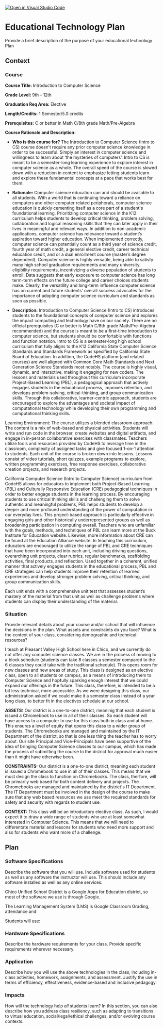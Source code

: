 [![Open in Visual Studio Code](https://classroom.github.com/assets/open-in-vscode-c66648af7eb3fe8bc4f294546bfd86ef473780cde1dea487d3c4ff354943c9ae.svg)](https://classroom.github.com/online_ide?assignment_repo_id=9318123&assignment_repo_type=AssignmentRepo)
# Educational Technology Plan

Provide a brief description of the purpose of your educational technology Plan

## Context

### Course

**Course Title:**  Introduction to Computer Science

**Grade Level:**  9th - 12th

**Graduation Req Area:**  Elective

**Length/Credits:**  1 Semester/5.0 credits

**Prerequisites:**  C or better in Math C/8th grade Math/Pre-Algebra
 
**Course Rationale and Description:**  
* **Who is this course for?**
The Introduction to Computer Science (Intro to CS) course doesn't require any prior computer science knowledge in order to be successful. Simply an interest in computer science and willingness to learn about ‘the mysteries of computers’. Intro to CS is meant to be a semester-long learning experience to explore interest in computer science as a whole. The overall speed of the course is slowed down with a reduction in content to emphasize letting students learn and explore these fundamental concepts at a pace that works best for them. 

* **Rationale:** 
Computer science education can and should be available to all students. With a world that is continuing toward a reliance on computers and other computer related peripherals, computer science education is quickly cementing itself as a core part of a student's foundational learning. Prioritizing computer science in the K12 curriculum helps students to develop critical thinking, problem solving, collaboration and logical reasoning skills that they can later apply in their lives in meaningful and relevant ways. In addition to non-academic applications, computer science has relevance toward a student’s aspiration toward higher education. When implemented correctly, computer science can potentially count as a third year of science credit, fourth year of math credit, a general elective credit, career technical education credit, and or a dual enrollment course (master’s degree dependent). Computer science is highly versatile, being able to satisfy many high school graduation requirements and many university eligibility requirements, incentivizing a diverse population of students to enroll.  Data suggests that early exposure to computer science has long term-term effects on the future college and career choices students make. Clearly, the versatility and long-term influence computer science has on current and future students' overall success advocates for the importance of adopting computer science curriculum and standards as soon as possible.

* **Description:**
Introduction to Computer Science (Intro to CS) introduces students to the foundational concepts of computer science and explores the impact computing and technology have on our society. There are no official prerequisites (C or better is Math C/8th grade Math/Pre-Algebra recommended) and the course is meant to be a first-time introduction to computer science, but students should be comfortable with functions and function notation. Intro to CS is a semester-long high school curriculum that fully aligns to the K12 California State Computer Science Standards and Standards Framework as specified by California State Board of Education. In addition, the CodeHS platform (and related courses) are well aligned with Common Core Math Standards and Next Generation Science Standards most notably. The course is highly visual, dynamic, and interactive, making it engaging for new coders. The lessons and materials used throughout this curriculum incorporate Project-Based Learning (PBL), a pedagogical approach that actively engages students in the educational process, improves retention, and develops problem-solving, critical-thinking, and group communication skills. Through this collaborative, learner-centric approach, students are encouraged to explore the advantages and societal impact of computational technology while developing their own programming and computational thinking skills.

Learning Environment:
The course utilizes a blended classroom approach. The content is a mix of web-based and physical activities. Students will write and run code in the browser, create websites and digital artifacts, and engage in in-person collaborative exercises with classmates. Teachers utilize tools and resources provided by CodeHS to leverage time in the classroom, complexity of assigned tasks and give focused 1-on-1 attention to students. Each unit of the course is broken down into lessons. Lessons consist of video tutorials, short quizzes, example programs to explore, written programming exercises, free response exercises, collaborative creation projects, and research projects.

California Computer Science (Intro to Computer Science) curriculum from CodeHS allows for educators to implement both Project-Based Learning (PBL) and Culturally Responsive Education (CRE) pedagogical techniques in order to better engage students in the learning process. By encouraging students to use critical thinking skills and challenging them to solve authentic and meaningful problems, PBL helps students to develop a deeper and more profound understanding of the power of computation in our everyday lives. This project-based approach is particularly effective in engaging girls and other historically underrepresented groups as well as broadening participation in computing overall. Teachers who are unfamiliar with the goals, methods, and techniques of PBL can learn more at the Buck Institute for Education website. Likewise, more information about CRE can be found at the Education Alliance website. In teaching this curriculum, educators are encouraged to utilize the range of PBL and CRE techniques that have been incorporated into each unit, including driving questions, overarching unit projects, clear rubrics, regular benchmarks, scaffolding activities, final products, and reflection. Used together in a coherent, unified manner that actively engages students in the educational process, PBL and CRE strategies can help students improve their retention of learned experiences and develop stronger problem solving, critical thinking, and group communication skills.

Each unit ends with a comprehensive unit test that assesses student’s mastery of the material from that unit as well as challenge problems where students can display their understanding of the material.


### Situation

Provide relevant details about your course and/or school that will influence the
decisions in the plan. What assets and constraints do you face? What is the
context of your class, considering demographic and technical resources?

I teach at Pleasant Valley High School here in Chico, and we currently do not offer any computer science classes. We are in the process of moving to a block schedule (students can take 8 classes a semester compared to the 6 classes they could take with the traditional schedule). This opens room for new classes and new areas of study. This class is designed as an elective class, open to all students on campus, as a means of introducing them to Computer Science and hopfully sparking enough interest that we could expand our offerings in the future. This class, therefore, is intended to be a bit less technical, more accessible. As we were designing this class, our administration asked if we could make it a semester class instead of a year long class, to better fit in the electives schedule at our school.

**ASSETS:** Our district is a one-to-one district, meaninig that each student is issued a Chromebook to use in all of their classes. So each student will have access to a computer to use for this class both in class and at home. This ensures a level of equity that opens this class to a wider group of students. The Chromebooks are managed and maintained by the IT Department of the district, so that is one less thing the teacher has to worry about. Our site Principal and Vice-Principals have been supportive of the idea of bringing Computer Science classes to our campus, which has made the process of submitting the course to the district for approval much easier than it might have otherwise been.

**CONSTRAINTS:** Our district is a one-to-one district, meaning each student is issued a Chromebook to use in all of their classes. This means that we must design the class to function on Chromebooks. The class, therfore, will be primarily web based for both content delivery and projects. The Chromebooks are managed and maintained by the district's IT Department. The IT Department must be involved in the design of the course to make sure that any web based resources we use meet the required standards for safety and security with regards to student use.

**CONTEXT:** This class will be an introductory elective class. As such, I would expect it to draw a wide range of students who are at least somewhat interested in Computer Science. This means that we will need to differentate material and lessons for students who need more support and also for students who want more of a challenge.

## Plan

### Software Specifications

Describe the software that you will use. Include software used for students as
well as any software the instructor will use. This should include any software
installed as well as any online services.

Chico Unified School District is a Google Apps for Education district, so most of the software we use is through Google.

The Learning Management System (LMS) is Google Classroom
Grading, attendance and 

Students will use:


### Hardware Specifications

Describe the hardware requirements for your class. Provide specific requirements
wherever necessary.

### Application

Describe how you will use the above technologies in the class, including
in-class activities, homework, assignments, and assessment. Justify the use
in terms of efficiency, effectiveness, evidence-based and inclusive pedagogy.

### Impacts

How will the technology help *all* students learn? In this section, you can also
describe how you address class resiliency, such as adapting to
transitions to virtual education, social/legal/ethical challenges,  and/or
evolving course contexts.
